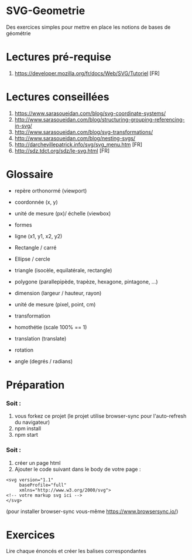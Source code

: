 # SVG-Geometrie
Des exercices simples pour mettre en place les notions de bases de géométrie

# Lectures pré-requise

1. https://developer.mozilla.org/fr/docs/Web/SVG/Tutoriel [FR]

# Lectures conseillées

1. https://www.sarasoueidan.com/blog/svg-coordinate-systems/
2. http://www.sarasoueidan.com/blog/structuring-grouping-referencing-in-svg/
3. http://www.sarasoueidan.com/blog/svg-transformations/
4. http://www.sarasoueidan.com/blog/nesting-svgs/
5. http://darchevillepatrick.info/svg/svg_menu.htm [FR]
6. http://sdz.tdct.org/sdz/le-svg.html [FR]

# Glossaire

* repère orthonormé (viewport)
* coordonnée (x, y)
* unité de mesure (px)/ échelle (viewbox)
* formes
* ligne (x1, y1, x2, y2)
* Rectangle / carré
* Ellipse / cercle
* triangle (isocèle, equilatérale, rectangle)
* polygone (parallepipède, trapèze, hexagone, pintagone, ...)
* dimension (largeur / hauteur, rayon)
* unité de mesure (pixel, point, cm)

* transformation
* homothétie (scale 100% == 1)
* translation (translate)
* rotation
* angle (degrés / radians)

# Préparation

### Soit :

1. vous forkez ce projet (le projet utilise browser-sync pour l'auto-refresh du navigateur)
2. npm install
3. npm start

### Soit :

1. créer un page html
2. Ajouter le code suivant dans le body de votre page :

```
<svg version="1.1"
     baseProfile="full"
     xmlns="http://www.w3.org/2000/svg">
<!-- votre markup svg ici -->
</svg>
```

(pour installer browser-sync vous-même https://www.browsersync.io/)

# Exercices

Lire chaque énoncés et créer les balises correspondantes





